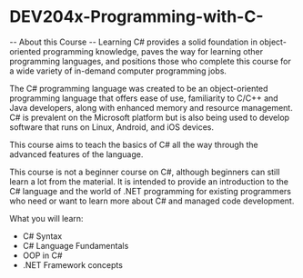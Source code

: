 # DEV204x-Programming-with-C-
-- About this Course --
Learning C# provides a solid foundation in object-oriented programming knowledge, paves the way for learning other programming languages, and positions those who complete this course for a wide variety of in-demand computer programming jobs.  
 
The C# programming language was created to be an object-oriented programming language that offers ease of use, familiarity to C/C++ and Java developers, along with enhanced memory and resource management.  C# is prevalent on the Microsoft platform but is also being used to develop software that runs on Linux, Android, and iOS devices.  
 
This course aims to teach the basics of C# all the way through the advanced features of the language. 
 
This course is not a beginner course on C#, although beginners can still learn a lot from the material.  It is intended to provide an introduction to the C# language and the world of .NET programming for existing programmers who need or want to learn more about C# and managed code development.

What you will learn:

- C# Syntax
- C# Language Fundamentals
- OOP in C#
- .NET Framework concepts
